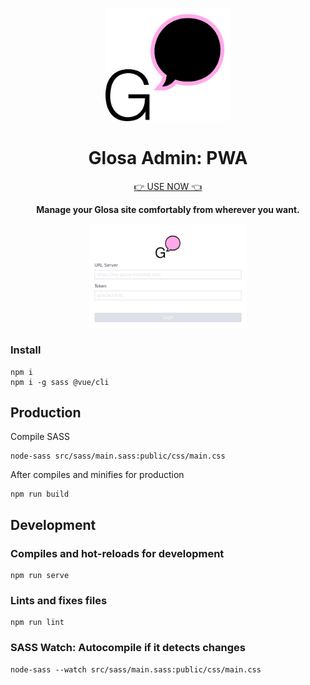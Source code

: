 <p align="center">
  <img src="media/logo.png" alt="logo" width="200"> 
</p>
<h1 align="center">Glosa Admin: PWA</h1>
<p align="center">
  <a href="https://glosa.github.io/glosa-admin/">👉 USE NOW 👈</a>
</p>
<p align="center">
   <strong >Manage your Glosa site comfortably from wherever you want.</strong>
</p>

<p align="center">
  <img src="media/login.png" alt="logo" width="50%"> 
</p>

### Install

```
npm i
npm i -g sass @vue/cli
```

## Production

Compile SASS

```
node-sass src/sass/main.sass:public/css/main.css
```

After compiles and minifies for production

```
npm run build
```

## Development

### Compiles and hot-reloads for development

```
npm run serve
```


### Lints and fixes files

```
npm run lint
```

### SASS Watch: Autocompile if it detects changes

```
node-sass --watch src/sass/main.sass:public/css/main.css
```
